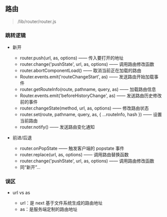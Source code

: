 ## 路由

> /lib/router/router.js

### 跳转逻辑

- 新开

    - router.push(url, as, options) —— 传入要打开的地址
    - router.change('pushState', url, as, options) —— 调用路由修改函数
    - router.abortComponentLoad() —— 取消当前正在加载的路由
    - Router.events.emit('routeChangeStart', as) —— 发送路由开始加载事件
    - router.getRouteInfo(route, pathname, query, as) —— 加载路由信息
    - Router.events.emit('beforeHistoryChange', as) —— 发送路由历史修改前的事件
    - router.changeState(method, url, as, options) —— 修改路由状态
    - router.set(route, pathname, query, as, { ...routeInfo, hash }) —— 设置当前路由
    - router.notify() —— 发送路由变化通知

- 前进/后退

    - router.onPopState —— 触发客户端的 popstate 事件
    - router.replace(url, as, options) —— 调用路由替换函数
    - router.change('pushState', url, as, options) —— 调用路由修改函数
    - 同“新开”...

### 误区

- url vs as

    - url：是 next 基于文件系统生成的路由地址
    - as：是服务端定制的路由地址
